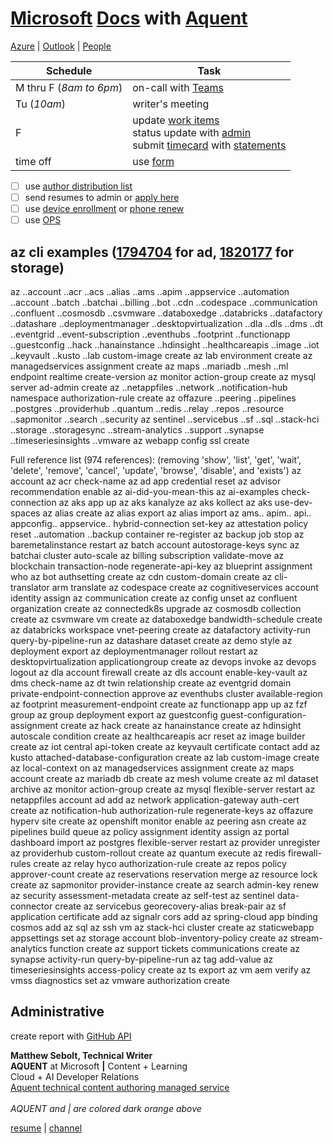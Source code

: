 # [Microsoft](http://www.microsoft.com) [Docs](https://review.docs.microsoft.com/help/?branch=master) with [Aquent](https://my.aquent.com/mat/myaquent?PROC=AWUIDrawMatLogin)

[Azure](https://ms.portal.azure.com/#home) | [Outlook](https://outlook.office.com/mail/inbox) | [People](https://repos.opensource.microsoft.com/people?q=)

|Schedule|Task|
|-|-|
|M thru F (*8am to 6pm*)|on-call with [Teams](https://teams.microsoft.com/_#/my/file-recent)|
|Tu (*10am*)|writer's meeting|
|F|update [work items](https://mseng.visualstudio.com/TechnicalContent/_workitems/assignedtome/)<br/>status update with [admin](https://microsoft.sharepoint.com/teams/APEX_Aquent/SitePages/Content%20Development%20Service.aspx)<br/>submit [timecard](https://aquentstudios.robohead.com/login.do#) with [statements](https://online.adp.com/ipay/login.html) |
|time off|use [form](https://docs.google.com/forms/d/e/1FAIpQLSc9AzC1gU1vnGiZYnYE40EAabMVR6AEc8Ell7yQYtTnBE9aPw/viewform)|

- [ ] use [author distribution list](apexauth-int@microsoft.com)
- [ ] send resumes to admin or [apply here](https://my.aquent.com/mat/myaquent?PROC=AWUIDrawJobDesc&postingId=155866)
- [ ] use [device enrollment](https://portal.manage-beta.microsoft.com/devices) or [phone renew](https://phoneregistration.microsoft.com/)
- [ ] use [OPS](https://ops.microsoft.com/#/)

## az cli examples ([1794704](https://dev.azure.com/mseng/TechnicalContent/_workitems/edit/1794704) for ad, [1820177](https://dev.azure.com/mseng/TechnicalContent/_workitems/edit/1820177) for storage)

az 
..account 
..acr 
..acs 
..alias 
..ams 
..apim 
..appservice 
..automation 
..account 
..batch 
..batchai 
..billing 
..bot 
..cdn 
..codespace 
..communication 
..confluent 
..cosmosdb 
..csvmware 
..databoxedge 
..databricks 
..datafactory 
..datashare 
..deploymentmanager 
..desktopvirtualization 
..dla 
..dls 
..dms 
..dt 
..eventgrid 
..event-subscription 
..eventhubs 
..footprint 
..functionapp 
..guestconfig 
..hack 
..hanainstance 
..hdinsight 
..healthcareapis 
..image 
..iot 
..keyvault 
..kusto 
..lab custom-image create 
az lab environment create 
az managedservices assignment create 
az maps 
..mariadb 
..mesh 
..ml endpoint realtime create-version 
az monitor action-group create 
az mysql server ad-admin create 
az ..netappfiles 
..network 
..notification-hub namespace authorization-rule create 
az offazure 
..peering 
..pipelines 
..postgres 
..providerhub 
..quantum 
..redis 
..relay 
..repos 
..resource 
..sapmonitor 
..search 
..security
az sentinel 
..servicebus 
..sf 
..sql 
..stack-hci 
..storage 
..storagesync 
..stream-analytics 
..support 
..synapse 
..timeseriesinsights 
..vmware
az webapp config ssl create

Full reference list (974 references): (removing 'show', 'list', 'get', 'wait', 'delete', 'remove', 'cancel', 'update', 'browse', 'disable', and 'exists') 
az account
az acr check-name 
az ad app credential reset 
az advisor recommendation enable 
az ai-did-you-mean-this 
az ai-examples check-connection az aks app up az 
aks kanalyze az aks kollect 
az aks use-dev-spaces az alias create 
az alias export az alias import 
az ams.. apim.. api.. appconfig.. appservice.. hybrid-connection set-key 
az attestation policy reset ..automation ..backup container re-register 
az backup job stop 
az baremetalinstance restart 
az batch account autostorage-keys sync 
az batchai cluster auto-scale 
az billing subscription validate-move 
az blockchain transaction-node regenerate-api-key 
az blueprint assignment who 
az bot authsetting create 
az cdn custom-domain create 
az cli-translator arm translate 
az codespace create 
az cognitiveservices account identity assign 
az communication create 
az config unset 
az confluent organization create 
az connectedk8s upgrade 
az cosmosdb collection create 
az csvmware vm create 
az databoxedge bandwidth-schedule create 
az databricks workspace vnet-peering create 
az datafactory activity-run query-by-pipeline-run 
az datashare dataset create 
az demo style 
az deployment export 
az deploymentmanager rollout restart 
az desktopvirtualization applicationgroup create 
az devops invoke az devops logout 
az dla account firewall create 
az dls account enable-key-vault
az dms check-name 
az dt twin relationship create 
az eventgrid domain private-endpoint-connection approve 
az eventhubs cluster available-region 
az footprint measurement-endpoint create 
az functionapp app up 
az fzf group 
az group deployment export 
az guestconfig guest-configuration-assignment create 
az hack create 
az hanainstance create 
az hdinsight autoscale condition create 
az healthcareapis acr reset 
az image builder create 
az iot central api-token create 
az keyvault certificate contact add 
az kusto attached-database-configuration create 
az lab custom-image create 
az local-context on 
az managedservices assignment create 
az maps account create 
az mariadb db create 
az mesh volume create 
az ml dataset archive 
az monitor action-group create 
az mysql flexible-server restart 
az netappfiles account ad add 
az network application-gateway auth-cert create 
az notification-hub authorization-rule regenerate-keys 
az offazure hyperv site create 
az openshift monitor enable 
az peering asn create 
az pipelines build queue 
az policy assignment identity assign 
az portal dashboard import 
az postgres flexible-server restart 
az provider unregister 
az providerhub custom-rollout create 
az quantum execute 
az redis firewall-rules create 
az relay hyco authorization-rule create 
az repos policy approver-count create 
az reservations reservation merge 
az resource lock create
az sapmonitor provider-instance create 
az search admin-key renew
az security assessment-metadata create 
az self-test 
az sentinel data-connector create 
az servicebus georecovery-alias break-pair
az sf application certificate add 
az signalr cors add 
az spring-cloud app binding cosmos add 
az sql
az ssh vm 
az stack-hci cluster create 
az staticwebapp appsettings set 
az storage account blob-inventory-policy create 
az stream-analytics function create 
az support tickets communications create 
az synapse activity-run query-by-pipeline-run 
az tag add-value 
az timeseriesinsights access-policy create 
az ts export 
az vm aem verify 
az vmss diagnostics set 
az vmware authorization create 

## Administrative

create report with [GitHub API](https://github.com/msebolt/msebolt.github.io/tree/master/samples/github)

**Matthew Sebolt, Technical Writer**<br/>
**AQUENT** at Microsoft **|** Content + Learning<br/>
Cloud + AI Developer Relations<br/>
[Aquent technical content authoring managed service](https://nam06.safelinks.protection.outlook.com/?url=https%3A%2F%2Freview.docs.microsoft.com%2Fen-us%2Fhelp%2Fcontribute%2Fvendor-team-authoring-engagement%3Fbranch%3Dmaster&data=02%7C01%7Cv-masebo%40microsoft.com%7C88251647e938437a86a208d71c47ceca%7C72f988bf86f141af91ab2d7cd011db47%7C1%7C0%7C637008967045334656&sdata=HLxIh8BtZC93qXtcpGusGLW0UKl1fJN5FIjeqXL4BDk%3D&reserved=0)<br/><br/>
*AQUENT and | are colored dark orange above*

[resume](https://www.linkedin.com/in/msebolt/) | [channel](https://www.youtube.com/channel/UCn0RBSl4jMARPAhIHELZIAQ)

